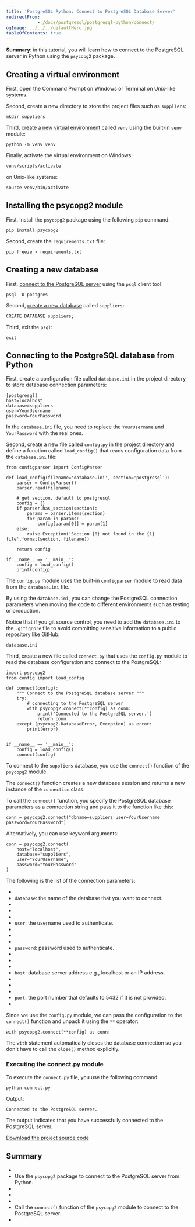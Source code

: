 ```yaml
---
title: 'PostgreSQL Python: Connect to PostgreSQL Database Server'
redirectFrom: 
            - /docs/postgresql/postgresql-python/connect/
ogImage: ../../../defaultHero.jpg
tableOfContents: true
---
```



**Summary**: in this tutorial, you will learn how to connect to the PostgreSQL server in Python using the `psycopg2` package.





## Creating a virtual environment





First, open the Command Prompt on Windows or Terminal on Unix-like systems.





Second, create a new directory to store the project files such as `suppliers`:





```
mkdir suppliers
```





Third, [create a new virtual environment](https://www.pythontutorial.net/python-basics/python-virtual-environments/) called `venv` using the built-in `venv` module:





```
python -m venv venv
```





Finally, activate the virtual environment on Windows:





```
venv/scripts/activate
```





on Unix-like systems:





```
source venv/bin/activate
```





## Installing the psycopg2 module





First, install the `psycopg2` package using the following `pip` command:





```
pip install psycopg2
```





Second, create the `requirements.txt` file:





```
pip freeze > requirements.txt
```





## Creating a new database





First, [connect to the PostgreSQL server](https://www.postgresqltutorial.com/postgresql-getting-started/connect-to-postgresql-database/) using the `psql` client tool:





```
psql -U postgres
```





Second, [create a new database](https://www.postgresqltutorial.com/postgresql-administration/postgresql-create-database/) called `suppliers`:





```
CREATE DATABASE suppliers;
```





Third, exit the `psql`:





```
exit
```





## Connecting to the PostgreSQL database from Python





First, create a configuration file called `database.ini` in the project directory to store database connection parameters:





```
[postgresql]
host=localhost
database=suppliers
user=YourUsername
password=YourPassword
```





In the `database.ini` file, you need to replace the `YourUsername` and `YourPassword` with the real ones.





Second, create a new file called `config.py` in the project directory and define a function called `load_config()` that reads configuration data from the `database.ini` file:





```
from configparser import ConfigParser

def load_config(filename='database.ini', section='postgresql'):
    parser = ConfigParser()
    parser.read(filename)

    # get section, default to postgresql
    config = {}
    if parser.has_section(section):
        params = parser.items(section)
        for param in params:
            config[param[0]] = param[1]
    else:
        raise Exception('Section {0} not found in the {1} file'.format(section, filename))

    return config

if __name__ == '__main__':
    config = load_config()
    print(config)
```





The `config.py` module uses the built-in `configparser` module to read data from the `database.ini` file.





By using the `database.ini`, you can change the PostgreSQL connection parameters when moving the code to different environments such as testing or production.





Notice that if you git source control, you need to add the `database.ini` to the `.gitignore` file to avoid committing sensitive information to a public repository like GitHub:





```
database.ini
```





Third, create a new file called `connect.py` that uses the `config.py` module to read the database configuration and connect to the PostgreSQL:





```
import psycopg2
from config import load_config

def connect(config):
    """ Connect to the PostgreSQL database server """
    try:
        # connecting to the PostgreSQL server
        with psycopg2.connect(**config) as conn:
            print('Connected to the PostgreSQL server.')
            return conn
    except (psycopg2.DatabaseError, Exception) as error:
        print(error)


if __name__ == '__main__':
    config = load_config()
    connect(config)
```





To connect to the `suppliers` database, you use the `connect()` function of the `psycopg2` module.





The `connect()` function creates a new database session and returns a new instance of the `connection` class.





To call the `connect()` function, you specify the PostgreSQL database parameters as a connection string and pass it to the function like this:





```
conn = psycopg2.connect("dbname=suppliers user=YourUsername password=YourPassword")
```





Alternatively, you can use keyword arguments:





```
conn = psycopg2.connect(
    host="localhost",
    database="suppliers",
    user="YourUsername",
    password="YourPassword"
)
```





The following is the list of the connection parameters:





- 
- `database`: the name of the database that you want to connect.
- 
-
- 
- `user`: the username used to authenticate.
- 
-
- 
- `password`: password used to authenticate.
- 
-
- 
- `host`: database server address e.g., localhost or an IP address.
- 
-
- 
- `port`: the port number that defaults to 5432 if it is not provided.
- 





Since we use the `config.py` module, we can pass the configuration to the `connect()` function and unpack it using the `**` operator:





```
with psycopg2.connect(**config) as conn:
```





The `with` statement automatically closes the database connection so you don't have to call the `close()` method explicitly.





### Executing the connect.py module





To execute the `connect.py` file, you use the following command:





```
python connect.py
```





Output:





```
Connected to the PostgreSQL server.
```





The output indicates that you have successfully connected to the PostgreSQL server.





[Download the project source code](https://www.postgresqltutorial.com/wp-content/uploads/2024/01/connect.zip)





## Summary





- 
- Use the `psycopg2` package to connect to the PostgreSQL server from Python.
- 
-
- 
- Call the `connect()` function of the `psycopg2` module to connect to the PostgreSQL server.
- 


